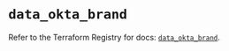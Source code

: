 # `data_okta_brand`

Refer to the Terraform Registry for docs: [`data_okta_brand`](https://registry.terraform.io/providers/okta/okta/4.9.0/docs/data-sources/brand).
